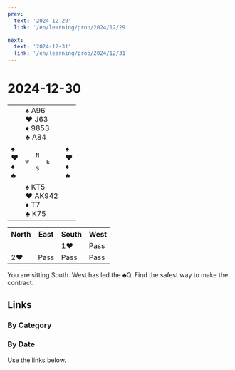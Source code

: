 ```yaml
---
prev:
  text: '2024-12-29'
  link: '/en/learning/prob/2024/12/29'

next:
  text: '2024-12-31'
  link: '/en/learning/prob/2024/12/31'
---
```


# 2024-12-30

<table class="deal">
	<tr>
		<td></td>
		<td>♠ A96<br>♥ J63<br>♦ 9853<br>♣ A84</td>
		<td></td>
	</tr>
	<tr>
		<td>♠ <br>♥ <br>♦ <br>♣ </td>
		<td><pre>   N<br>W     E<br>   S</pre></td>
		<td>♠ <br>♥ <br>♦ <br>♣ </td>
	</tr>
	<tr>
		<td></td>
		<td>♠ KT5<br>♥ AK942<br>♦ T7<br>♣ K75</td>
		<td></td>
	</tr>
</table>

<table class="auction">
	<tr>
		<th>North</th>
		<th>East</th>
		<th>South</th>
		<th>West</th>
	</tr>
	<tr>
		<td></td>
		<td></td>
		<td>1♥</td>
		<td>Pass</td>
	</tr>
	<tr>
		<td>2♥</td>
		<td>Pass</td>
		<td>Pass</td>
		<td>Pass</td>
	</tr>
</table>

You are sitting South. West has led the ♣Q. Find the safest way to make the contract.

## Links

[<Badge type="tip" text="Check Solution"/>](/en/learning/prob/2024/12/30)

### By Category

[<Badge type="tip" text="<--"/>](/en/practice/prob/2024/12/28)
[<Badge type="tip" text="Calendar"/>](/en/practice/calendar/2024/12)
[<Badge type="info" text="-->"/>](/en/practice/prob/2024/12/30#links)

### By Date

Use the links below.